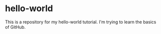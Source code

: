 # hello-world
This is a repository for my hello-world tutorial.
I'm trying to learn the basics of GitHub.
